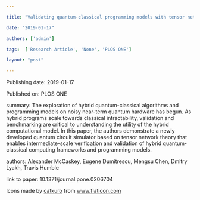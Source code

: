 ---
title: "Validating quantum-classical programming models with tensor network simulations"
date: "2019-01-17"
authors: ['admin']
tags:  ['Research Article', 'None', 'PLOS ONE']
layout: "post"
---
Publishing date: 2019-01-17

Published on: PLOS ONE

summary: The exploration of hybrid quantum-classical algorithms and programming models on noisy near-term quantum hardware has begun. As hybrid programs scale towards classical intractability, validation and benchmarking are critical to understanding the utility of the hybrid computational model. In this paper, the authors demonstrate a newly developed quantum circuit simulator based on tensor network theory that enables intermediate-scale verification and validation of hybrid quantum-classical computing frameworks and programming models.

authors: Alexander McCaskey, Eugene Dumitrescu, Mengsu Chen, Dmitry Lyakh, Travis Humble

link to paper: 10.1371/journal.pone.0206704

Icons made by <a href="https://www.flaticon.com/free-icon/bookshelves_3576884" title="catkuro">catkuro</a> from <a href="https://www.flaticon.com/" title="Flaticon"> www.flaticon.com</a>